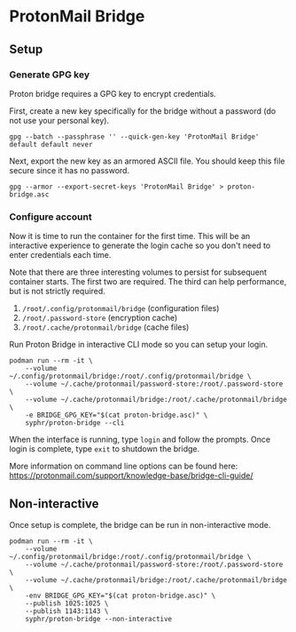 # ProtonMail Bridge

## Setup

### Generate GPG key

Proton bridge requires a GPG key to encrypt credentials.

First, create a new key specifically for the bridge without a password (do not use your personal key).
```
gpg --batch --passphrase '' --quick-gen-key 'ProtonMail Bridge' default default never
```

Next, export the new key as an armored ASCII file. You should keep this file secure since it has no password.
```
gpg --armor --export-secret-keys 'ProtonMail Bridge' > proton-bridge.asc
```

### Configure account

Now it is time to run the container for the first time. This will be an interactive experience to generate the login cache so you don't need to enter credentials each time.

Note that there are three interesting volumes to persist for subsequent container starts. The first two are required. The third can help performance, but is not strictly required.

1.  `/root/.config/protonmail/bridge` (configuration files)
2.  `/root/.password-store` (encryption cache)
3.  `/root/.cache/protonmail/bridge` (cache files)

Run Proton Bridge in interactive CLI mode so you can setup your login.
```
podman run --rm -it \
    --volume ~/.config/protonmail/bridge:/root/.config/protonmail/bridge \
    --volume ~/.cache/protonmail/password-store:/root/.password-store \
    --volume ~/.cache/protonmail/bridge:/root/.cache/protonmail/bridge \
    -e BRIDGE_GPG_KEY="$(cat proton-bridge.asc)" \
    syphr/proton-bridge --cli
```

When the interface is running, type `login` and follow the prompts. Once login is complete, type `exit` to shutdown the bridge.

More information on command line options can be found here: https://protonmail.com/support/knowledge-base/bridge-cli-guide/

## Non-interactive

Once setup is complete, the bridge can be run in non-interactive mode.

```
podman run --rm -it \
    --volume ~/.config/protonmail/bridge:/root/.config/protonmail/bridge \
    --volume ~/.cache/protonmail/password-store:/root/.password-store \
    --volume ~/.cache/protonmail/bridge:/root/.cache/protonmail/bridge \
    -env BRIDGE_GPG_KEY="$(cat proton-bridge.asc)" \
    --publish 1025:1025 \
    --publish 1143:1143 \
    syphr/proton-bridge --non-interactive
```
